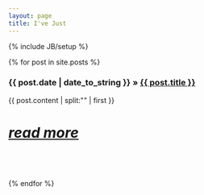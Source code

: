 ```yaml
---
layout: page
title: I've Just
---
```

{% include JB/setup %}

<div>
  {% for post in site.posts %}
    <div class="span8 searchable" style="padding-bottom: 2em;" data-index="{{ post.tags | textilize | downcase }}">
		<h3>{{ post.date | date_to_string }} &raquo; <a href="{{ BASE_PATH }}{{ post.url }}">{{ post.title }}</a></h3>
		<summary>{{ post.content | split:"<!--more-->" | first }}</summary>
 		<div style="font-size: 200%;"><a href="{{ BASE_PATH }}{{ post.url }}"><h5>read more</h5></a></div>
     </div>
  {% endfor %}
</div>
